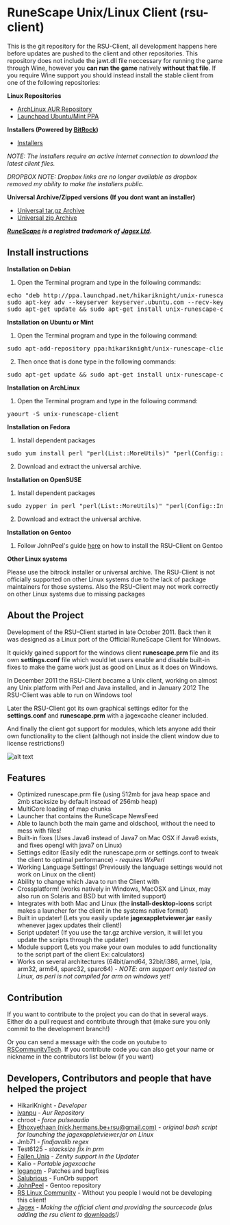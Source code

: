 RuneScape Unix/Linux Client (rsu-client)
==========

This is the git repository for the RSU-Client, all development happens
here before updates are pushed to the client and other repositories.
This repository does not include the jawt.dll file neccessary for running
the game through Wine, however you __can run the game__ natively __without that file__.
If you require Wine support you should instead install the stable client
from one of the following repositories:

__Linux Repositories__
* [ArchLinux AUR Repository](https://aur.archlinux.org/packages/unix-runescape-client/ "ArchLinux AUR Repository")
* [Launchpad Ubuntu/Mint PPA](https://launchpad.net/~hikariknight/+archive/unix-runescape-client/ "Launchpad PPA")

__Installers (Powered by [BitRock](http://bitrock.com/))__
* [Installers](https://github.com/HikariKnight/rsu-client/releases/latest)

*NOTE: The installers require an active internet connection to download the latest client files.*

*DROPBOX NOTE: Dropbox links are no longer available as dropbox removed my ability to make the installers public.*

__Universal Archive/Zipped versions (If you dont want an installer)__
* [Universal tar.gz Archive](https://github.com/HikariKnight/rsu-client/archive/master.tar.gz "Universal tar.gz Archive")
* [Universal zip Archive](https://github.com/HikariKnight/rsu-client/archive/master.zip "Universal zip Archive")

*__[RuneScape](http://runescape.com) is a registred trademark of [Jagex Ltd](http://jagex.com).__*

Install instructions
----------
__Installation on Debian__

1. Open the Terminal program and type in the following commands:
<pre>echo "deb http://ppa.launchpad.net/hikariknight/unix-runescape-client/ubuntu trusty main" | sudo tee -a /etc/apt/sources.list
sudo apt-key adv --keyserver keyserver.ubuntu.com --recv-keys 9BA73CFA
sudo apt-get update && sudo apt-get install unix-runescape-client</pre>

__Installation on Ubuntu or Mint__

1. Open the Terminal program and type in the following command:
<pre>sudo apt-add-repository ppa:hikariknight/unix-runescape-client</pre>
2. Then once that is done type in the following commands:
<pre>sudo apt-get update && sudo apt-get install unix-runescape-client</pre>

__Installation on ArchLinux__

1. Open the Terminal program and type in the following command:
<pre>yaourt -S unix-runescape-client</pre>

__Installation on Fedora__

1. Install dependent packages
<pre>sudo yum install perl "perl(List::MoreUtils)" "perl(Config::IniFiles)" "perl(Archive::Extract)"</pre>

2. Download and extract the universal archive.

__Installation on OpenSUSE__

1. Install dependent packages
<pre>sudo zypper in perl "perl(List::MoreUtils)" "perl(Config::IniFiles)" "perl(Archive::Extract)"</pre>

2. Download and extract the universal archive.

__Installation on Gentoo__

1. Follow JohnPeel's guide [here](https://github.com/JohnPeel/dgby-overlay/wiki/Installing-rsu-client-on-Gentoo) on how to install the RSU-Client on Gentoo 

__Other Linux systems__

Please use the bitrock installer or universal archive.
The RSU-Client is not officially supported on other Linux systems
due to the lack of package maintainers for those systems.
Also the RSU-Client may not work correctly on other Linux systems due to missing packages



About the Project
----------
Development of the RSU-Client started in late October 2011.
Back then it was designed as a Linux port of the
Official RuneScape Client for Windows.

It quickly gained support for the windows client __runescape.prm__ file
and its own __settings.conf__ file which would let users enable and disable
built-in fixes to make the game work just as good on Linux as it does on
Windows.

In December 2011 the RSU-Client became a Unix client, working on almost
any Unix platform with Perl and Java installed, and in January 2012
The RSU-Client was able to run on Windows too!

Later the RSU-Client got its own graphical settings editor for the
__settings.conf__ and __runescape.prm__ with a jagexcache cleaner included.

And finally the client got support for modules, which lets anyone
add their own functionality to the client
(although not inside the client window due to license restrictions!)

![alt text](http://i.imgur.com/zWn4sSQ.png "RSU Client Launcher Window")


Features
----------
* Optimized runescape.prm file (using 512mb for java heap space and 2mb stacksize by default instead of 256mb heap)
* MultiCore loading of map chunks
* Launcher that contains the RuneScape NewsFeed
* Able to launch both the main game and oldschool, without the need to mess with files!
* Built-in fixes (Uses Java6 instead of Java7 on Mac OSX if Java6 exists, and fixes opengl with java7 on Linux)
* Settings editor (Easily edit the runescape.prm or settings.conf to tweak the client to optimal performance) - _requires WxPerl_
* Working Language Settings! (Previously the language settings would not work on Linux on the client)
* Ability to change which Java to run the Client with
* Crossplatform! (works natively in Windows, MacOSX and Linux, may also run on Solaris and BSD but with limited support)
* Integrates with both Mac and Linux (the __install-desktop-icons__ script makes a launcher for the client in the systems native format)
* Built in updater! (Lets you easily update __jagexappletviewer.jar__ easily whenever jagex updates their client!)
* Script updater! (If you use the tar.gz archive version, it will let you update the scripts through the updater)
* Module support (Lets you make your own modules to add functionality to the script part of the client Ex: calculators)
* Works on several architectures (64bit/amd64, 32bit/i386, armel, lpia, arm32, arm64, sparc32, sparc64) - _NOTE: arm support only tested on Linux, as perl is not compiled for arm on windows yet!_


Contribution
-----------
If you want to contribute to the project you can do that in several ways.
Either do a pull request and contribute through that (make sure you only commit to the development branch!)

Or you can send a message with the code on youtube to [RSCommunityTech](http://www.youtube.com/user/RSCommunityTech).
If you contribute code you can also get your name or nickname in the contributors list below (if you want)

Developers, Contributors and people that have helped the project
-----------
* HikariKnight - _Developer_
* [ivanpu](https://github.com/ivanpu) - _Aur Repository_
* chroot - _force pulseaudio_
* [Ethoxyethaan (nick.hermans.be+rsu@gmail.com)](mailto:nick.hermans.be+rsu@gmail.com) - _original bash script for launching the jagexappletviewer.jar on Linux_
* Jmb71 - _findjavalib regex_
* Test6125 - _stacksize fix in prm_
* [Fallen_Unia](https://github.com/Unia) - _Zenity support in the Updater_
* Kalio - _Portable jagexcache_
* [loganom](https://github.com/loganom) - Patches and bugfixes
* [Salubrious](https://twitter.com/salubriousrs) - FunOrb support
* [JohnPeel](https://github.com/JohnPeel) - Gentoo repository
* [RS Linux Community](http://services.runescape.com/m=forum/forums.ws?25,26,5,65329684,goto,99999) - Without you people I would not be developing this client!
* [Jagex](http://jagex.com) - _Making the official client and providing the sourcecode (plus adding the rsu client to_ [downloads](http://runescape.com/downloads)_!)_
